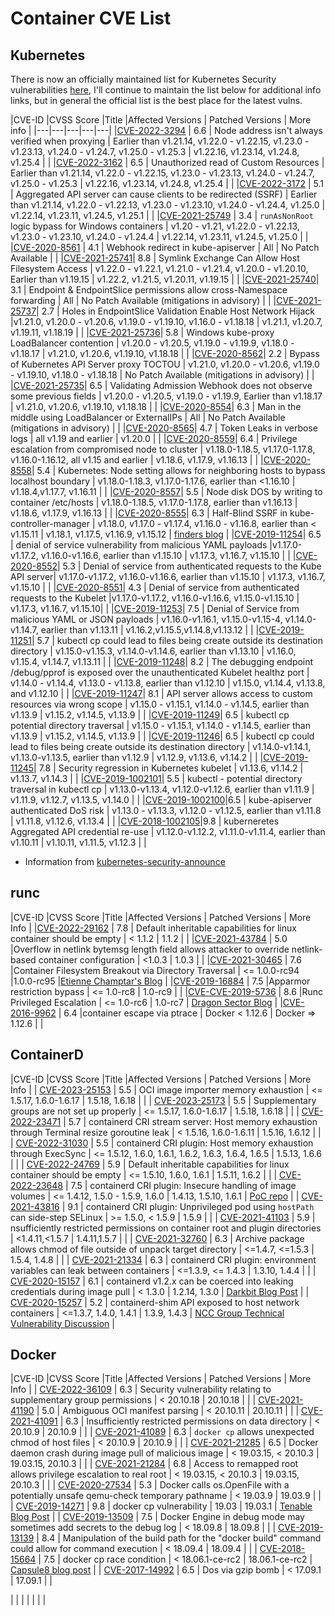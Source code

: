 # Container CVE List

## Kubernetes

There is now an officially maintained list for Kubernetes Security vulnerabilities [here](https://kubernetes.io/docs/reference/issues-security/official-cve-feed/), I'll continue to maintain the list below for additional info links, but in general the official list is the best place for the latest vulns.

|CVE-ID   |CVSS Score   |Title   |Affected Versions   | Patched Versions | More info |
|---|---|---|---|---|
|[CVE-2022-3294](https://github.com/kubernetes/kubernetes/issues/113757) | 6.6 | Node address isn't always verified when proxying | Earlier than v1.21.14,  v1.22.0 - v1.22.15, v1.23.0 - v1.23.13, v1.24.0 - v1.24.7, v1.25.0 - v1.25.3 | v1.22.16, v1.23.14, v1.24.8, v1.25.4 | |
|[CVE-2022-3162](https://github.com/kubernetes/kubernetes/issues/113756) | 6.5 | Unauthorized read of Custom Resources | Earlier than v1.21.14,  v1.22.0 - v1.22.15, v1.23.0 - v1.23.13, v1.24.0 - v1.24.7, v1.25.0 - v1.25.3 | v1.22.16, v1.23.14, v1.24.8, v1.25.4 | |
|[CVE-2022-3172](https://github.com/kubernetes/kubernetes/issues/112513) | 5.1 | Aggregated API server can cause clients to be redirected (SSRF) | Earlier than v1.21.14,  v1.22.0 - v1.22.13, v1.23.0 - v1.23.10, v1.24.0 - v1.24.4, v1.25.0 | v1.22.14, v1.23.11, v1.24.5, v1.25.1 | |
|[CVE-2021-25749](https://github.com/kubernetes/kubernetes/issues/112192) | 3.4 | `runAsNonRoot` logic bypass for Windows containers |  v1.20 - v1.21,  v1.22.0 - v1.22.13,  v1.23.0 - v1.23.10, v1.24.0 - v1.24.4 | v1.22.14, v1.23.11, v1.24.5, v1.25.0 | |
|[CVE-2020-8561](https://groups.google.com/g/kubernetes-security-announce/c/RV2IhwcrQsY) | 4.1 | Webhook redirect in kube-apiserver | All | No Patch Available | |
|[CVE-2021-25741](https://groups.google.com/g/kubernetes-security-announce/c/nyfdhK24H7s)| 8.8 | Symlink Exchange Can Allow Host Filesystem Access | v1.22.0 - v1.22.1, v1.21.0 - v1.21.4, v1.20.0 - v1.20.10, Earlier than v1.19.15 | v1.22.2, v1.21.5, v1.20.11, v1.19.15 | |
|[CVE-2021-25740](https://groups.google.com/g/kubernetes-security-announce/c/WYE9ptrhSLE)| 3.1 | Endpoint & EndpointSlice permissions allow cross-Namespace forwarding   |  All | No Patch Available (mitigations in advisory) | |
|[CVE-2021-25737](https://groups.google.com/g/kubernetes-security-announce/c/xAiN3924thY)| 2.7 | Holes in EndpointSlice Validation Enable Host Network Hijack  |v1.21.0, v1.20.0 - v1.20.6, v1.19.0 - v1.19.10, v1.16.0 - v1.18.18  | v1.21.1, v1.20.7, v1.19.11, v1.18.19  | |
|[CVE-2021-25736](https://groups.google.com/g/kubernetes-security-announce/c/lIoOPObO51Q)| 5.8 | Windows kube-proxy LoadBalancer contention  | v1.20.0 - v1.20.5, v1.19.0 - v1.19.9, v1.18.0 - v1.18.17  | v1.21.0, v1.20.6, v1.19.10, v1.18.18 | |
|[CVE-2020-8562](https://groups.google.com/g/kubernetes-security-announce/c/-MFX60_wdOY)| 2.2 | Bypass of Kubernetes API Server proxy TOCTOU | v1.21.0, v1.20.0 - v1.20.6, v1.19.0 - v1.19.10, v1.18.0 - v1.18.18  | No Patch Available (mitigations in advisory)  | |
|[CVE-2021-25735](https://groups.google.com/g/kubernetes-security-announce/c/FKAGqT4jx9Y)| 6.5 | Validating Admission Webhook does not observe some previous fields | v1.20.0 - v1.20.5, v1.19.0 - v1.19.9, Earlier than v1.18.17  | v1.21.0, v1.20.6, v1.19.10, v1.18.18 | |
|[CVE-2020-8554](https://groups.google.com/g/kubernetes-security-announce/c/iZWsF9nbKE8)| 6.3 | Man in the middle using LoadBalancer or ExternalIPs  | All  | No Patch Available (mitigations in advisory) | |
|[CVE-2020-8565](https://groups.google.com/g/kubernetes-security-announce/c/9d0gPe7SCM8)| 4.7  | Token Leaks in verbose logs | all v1.19 and earlier  | v1.20.0 | |
|[CVE-2020-8559](https://groups.google.com/g/kubernetes-security-announce/c/JAIGG5yNROs)| 6.4  | Privilege escalation from compromised node to cluster | v1.18.0-1.18.5, v1.17.0-1.17.8, v1.16.0-1.16.12, all v1.15 and earlier  | v1.18.6, v1.17.9, v1.16.13 | |
|[CVE-2020-8558](https://groups.google.com/g/kubernetes-security-announce/c/B1VegbBDMTE)| 5.4  | Kubernetes: Node setting allows for neighboring hosts to bypass localhost boundary | v1.18.0-1.18.3, v1.17.0-1.17.6, earlier than <1.16.10  | v1.18.4,v1.17.7, v1.16.11 | |
|[CVE-2020-8557](https://groups.google.com/g/kubernetes-security-announce/c/cB_JUsYEKyY)| 5.5  | Node disk DOS by writing to container /etc/hosts | v1.18.0-1.18.5, v1.17.0-1.17.8, earlier than  v1.16.13  | v1.18.6, v1.17.9, v1.16.13  | |
|[CVE-2020-8555](https://groups.google.com/g/kubernetes-security-announce/c/kEK27tqqs30)| 6.3 | Half-Blind SSRF in kube-controller-manager  | v1.18.0, v1.17.0 - v1.17.4, v1.16.0 - v1.16.8, earlier than < v1.15.11  | v1.18.1, v1.17.5, v1.16.9, v1.15.12  | [finders blog](https://medium.com/@BreizhZeroDayHunters/when-its-not-only-about-a-kubernetes-cve-8f6b448eafa8) |
|[CVE-2019-11254](https://groups.google.com/g/kubernetes-security-announce/c/wuwEwZigXBc)| 6.5  | denial of service vulnerability from malicious YAML payloads  |v1.17.0-v1.17.2, v1.16.0-v1.16.6, earlier than v1.15.10  | v1.17.3, v1.16.7, v1.15.10  | |
|[CVE-2020-8552](https://groups.google.com/g/kubernetes-security-announce/c/2UOlsba2g0s)| 5.3 | Denial of service from authenticated requests to the Kube API server| v1.17.0-v1.17.2, v1.16.0-v1.16.6, earlier than v1.15.10  | v1.17.3, v1.16.7, v1.15.10 | |
|[CVE-2020-8551](https://groups.google.com/g/kubernetes-security-announce/c/2UOlsba2g0s)| 4.3  | Denial of service from authenticated requests to the Kubelet |v1.17.0-v1.17.2, v1.16.0-v1.16.6, v1.15.0-v1.15.10 | v1.17.3, v1.16.7, v1.15.10| |
|[CVE-2019-11253](https://groups.google.com/g/kubernetes-security-announce/c/jk8polzSUxs)| 7.5   | Denial of Service from malicious YAML or JSON payloads  | v1.16.0-v1.16.1, v1.15.0-v1.15-4, v1.14.0-v1.14.7, earlier than v1.13.11  | v1.16.2,v1.15.5,v1.14.8,v1.13.12 | |
|[CVE-2019-11251](https://groups.google.com/g/kubernetes-security-announce/c/6vTrp6tVpHo)|  5.7  | kubectl cp could lead to files being create outside its destination directory   | v1.15.0-v1.15.3, v1.14.0-v1.14.6, earlier than v1.13.10  | v1.16.0, v1.15.4, v1.14.7, v1.13.11 | |
|[CVE-2019-11248](https://groups.google.com/g/kubernetes-security-announce/c/pKELclHIov8)| 8.2  | The debugging endpoint /debug/pprof is exposed over the unauthenticated Kubelet healthz port  | v1.14.0 - v1.14.4, v1.13.0 - v1.13.8, earlier than v1.12.10   | v1.15.0, v1.14.4, v1.13.8, and v1.12.10   | |
|[CVE-2019-11247](https://groups.google.com/g/kubernetes-security-announce/c/vUtEcSEY6SM)| 8.1  | API server allows access to custom resources via wrong scope  | v1.15.0 - v1.15.1, v1.14.0 - v1.14.5, earlier than v1.13.9  | v1.15.2, v1.14.5, v1.13.9   | |
|[CVE-2019-11249](https://groups.google.com/g/kubernetes-security-announce/c/vUtEcSEY6SM)| 6.5   | kubectl cp potential directory traversal  | v1.15.0 - v1.15.1, v1.14.0 - v1.14.5, earlier than v1.13.9  | v1.15.2, v1.14.5, v1.13.9 | |
|[CVE-2019-11246](https://groups.google.com/g/kubernetes-security-announce/c/NLs2TGbfPdo)| 6.5  | kubectl cp could lead to files being create outside its destination directory  |  v1.14.0-v1.14.1, v1.13.0-v1.13.5, earlier than v1.12.9  | v1.12.9, v1.13.6, v1.14.2   | |
|[CVE-2019-11245](https://groups.google.com/g/kubernetes-security-announce/c/lAs07uKLq2k)| 7.8  | Security regression in Kubernetes kubelet  | v1.13.6, v1.14.2   | v1.13.7, v1.14.3 | |
|[CVE-2019-1002101](https://groups.google.com/g/kubernetes-security-announce/c/OYFV1hiDE2w)| 5.5  | kubectl - potential directory traversal in kubectl cp  | v1.13.0-v1.13.4, v1.12.0-v1.12.6, earlier than v1.11.9   | v1.11.9, v1.12.7, v1.13.5, v1.14.0 | |
|[CVE-2019-1002100](https://groups.google.com/g/kubernetes-security-announce/c/i-HEIs8WC5w)|6.5 | kube-apiserver authenticated DoS risk  | v1.13.0 - v1.13.3, v1.12.0 - v1.12.5, earlier than v1.11.8    | v1.11.8, v1.12.6, v1.13.4 | |
|[CVE-2018-1002105](https://groups.google.com/g/kubernetes-security-announce/c/fm1MkmubMoI)|9.8 | kuberneretes Aggregated API credential re-use  | v1.12.0-v1.12.2, v1.11.0-v1.11.4, earlier than v1.10.11   | v1.10.11, v1.11.5, v1.12.3 | |

- Information from [kubernetes-security-announce](https://groups.google.com/g/kubernetes-security-announce)

## runc

|CVE-ID   |CVSS Score   |Title   |Affected Versions   | Patched Versions | More Info |
|[CVE-2022-29162](https://github.com/opencontainers/runc/security/advisories/GHSA-f3fp-gc8g-vw66) | 7.8 | Default inheritable capabilities for linux container should be empty | < 1.1.2 | 1.1.2 | |
|[CVE-2021-43784](https://github.com/opencontainers/runc/security/advisories/GHSA-v95c-p5hm-xq8f) | 5.0 |Overflow in netlink bytemsg length field allows attacker to override netlink-based container configuration  | <1.0.3 | 1.0.3 | |
|[CVE-2021-30465](https://github.com/advisories/GHSA-c3xm-pvg7-gh7r) | 7.6 |Container Filesystem Breakout via Directory Traversal | <= 1.0.0-rc94 |1.0.0-rc95 |[Etienne Champtar's Blog](http://blog.champtar.fr/runc-symlink-CVE-2021-30465/) |
|[CVE-2019-16884](https://nvd.nist.gov/vuln/detail/CVE-2019-16884) | 7.5 |Apparmor restriction bypass | <= 1.0-rc8 | 1.0-rc9 | |
|[CVE-CVE-2019-5736](https://nvd.nist.gov/vuln/detail/CVE-2019-5736) | 8.6 |Runc Privileged Escalation | <= 1.0-rc6 | 1.0-rc7 | [Dragon Sector Blog](https://blog.dragonsector.pl/2019/02/cve-2019-5736-escape-from-docker-and.html) |
|[CVE-2016-9962](https://nvd.nist.gov/vuln/detail/CVE-2016-9962) | 6.4 |container escape via ptrace | Docker < 1.12.6 | Docker => 1.12.6 | |


## ContainerD

|CVE-ID   |CVSS Score   |Title   |Affected Versions   | Patched Versions | More Info |
| [CVE-2023-25153](https://github.com/containerd/containerd/security/advisories/GHSA-259w-8hf6-59c2) | 5.5 | OCI image importer memory exhaustion | <= 1.5.17, 1.6.0-1.6.17 | 1.5.18, 1.6.18 |  |
| [CVE-2023-25173](https://github.com/containerd/containerd/security/advisories/GHSA-hmfx-3pcx-653p) | 5.5 | Supplementary groups are not set up properly | <= 1.5.17, 1.6.0-1.6.17 | 1.5.18, 1.6.18 |  |
| [CVE-2022-23471](https://github.com/containerd/containerd/security/advisories/GHSA-2qjp-425j-52j9) | 5.7 | containerd CRI stream server: Host memory exhaustion through Terminal resize goroutine leak | < 1.5.16, 1.6.0-1.6.11 | 1.5.16, 1.6.12 |  |
| [CVE-2022-31030](https://github.com/containerd/containerd/security/advisories/GHSA-5ffw-gxpp-mxpf) | 5.5 | containerd CRI plugin: Host memory exhaustion through ExecSync | <= 1.5.12, 1.6.0, 1.6.1, 1.6.2, 1.6.3, 1.6.4, 1.6.5 | 1.5.13, 1.6.6 |  |
| [CVE-2022-24769](https://github.com/containerd/containerd/security/advisories/GHSA-c9cp-9c75-9v8c) | 5.9 | Default inheritable capabilities for linux container should be empty | <= 1.5.10, 1.6.0, 1.6.1 | 1.5.11, 1.6.2 |  |
| [CVE-2022-23648](https://github.com/containerd/containerd/security/advisories/GHSA-crp2-qrr5-8pq7) | 7.5 | containerd CRI plugin: Insecure handling of image volumes | <= 1.4.12, 1.5.0 - 1.5.9, 1.6.0 | 1.4.13, 1.5.10, 1.6.1 | [PoC repo](https://github.com/raesene/CVE-2022-23648-POC) |
| [CVE-2021-43816](https://github.com/containerd/containerd/security/advisories/GHSA-mvff-h3cj-wj9c) | 9.1 | containerd CRI plugin: Unprivileged pod using `hostPath` can side-step SELinux | >= 1.5.0, < 1.5.9 | 1.5.9 |  |
| [CVE-2021-41103](https://github.com/containerd/containerd/security/advisories/GHSA-c2h3-6mxw-7mvq) | 5.9 | nsufficiently restricted permissions on container root and plugin directories | <1.4.11,<1.5.7 | 1.4.11,1.5.7 |  |
| [CVE-2021-32760](https://github.com/containerd/containerd/security/advisories/GHSA-c72p-9xmj-rx3w) | 6.3 | Archive package allows chmod of file outside of unpack target directory | <=1.4.7, <=1.5.3  | 1.5.4, 1.4.8  |  |
| [CVE-2021-21334](https://github.com/containerd/containerd/security/advisories/GHSA-6g2q-w5j3-fwh4) | 6.3 | containerd CRI plugin: environment variables can leak between containers  | <=1.3.9, <= 1.4.3 | 1.3.10, 1.4.4 |  |
| [CVE-2020-15157](https://github.com/containerd/containerd/security/advisories/GHSA-742w-89gc-8m9c) | 6.1 | containerd v1.2.x can be coerced into leaking credentials during image pull | < 1.3.0  | 1.2.14, 1.3.0  | [Darkbit Blog Post](https://darkbit.io/blog/cve-2020-15157-containerdrip) |
| [CVE-2020-15257](https://github.com/containerd/containerd/security/advisories/GHSA-36xw-fx78-c5r4) | 5.2 | containerd-shim API exposed to host network containers | <=1.3.7, 1.4.0, 1.4.1 | 1.3.9, 1.4.3 | [NCC Group Technical Vulnerability Discussion](https://research.nccgroup.com/2020/12/10/abstract-shimmer-cve-2020-15257-host-networking-is-root-equivalent-again/) |


## Docker

|CVE-ID   |CVSS Score   |Title   |Affected Versions   | Patched Versions | More Info |
| [CVE-2022-36109](https://github.com/moby/moby/security/advisories/GHSA-rc4r-wh2q-q6c4) | 6.3 | Security vulnerability relating to supplementary group permissions | < 20.10.18 | 20.10.18  |   |
| [CVE-2021-41190](https://github.com/moby/moby/security/advisories/GHSA-xmmx-7jpf-fx42) | 5.0 | Ambiguous OCI manifest parsing | < 20.10.11 | 20.10.11  |   |
| [CVE-2021-41091](https://github.com/moby/moby/security/advisories/GHSA-3fwx-pjgw-3558) | 6.3 | Insufficiently restricted permissions on data directory | < 20.10.9 | 20.10.9  |   |
| [CVE-2021-41089](https://github.com/moby/moby/security/advisories/GHSA-v994-f8vw-g7j4) | 6.3 | `docker cp` allows unexpected chmod of host files  | < 20.10.9 | 20.10.9  |   |
| [CVE-2021-21285](https://github.com/moby/moby/security/advisories/GHSA-6fj5-m822-rqx8) | 6.5 | Docker daemon crash during image pull of malicious image | < 19.03.15, < 20.10.3 | 19.03.15, 20.10.3  |   |
| [CVE-2021-21284](https://github.com/moby/moby/security/advisories/GHSA-7452-xqpj-6rpc) | 6.8 | Access to remapped root allows privilege escalation to real root | < 19.03.15, < 20.10.3 | 19.03.15, 20.10.3 |  |
| [CVE-2020-27534](https://nvd.nist.gov/vuln/detail/CVE-2020-27534) | 5.3 | Docker calls os.OpenFile with a potentially unsafe qemu-check temporary pathname  | < 19.03.9 | 19.03.9 |  |
| [CVE-2019-14271](https://nvd.nist.gov/vuln/detail/CVE-2019-14271) | 9.8 | docker cp vulnerability | 19.03 | 19.03.1 | [Tenable Blog Post](https://www.tenable.com/blog/cve-2019-14271-proof-of-concept-for-docker-copy-docker-cp-vulnerability-released) |
| [CVE-2019-13509](https://nvd.nist.gov/vuln/detail/CVE-2019-13509) | 7.5 | Docker Engine in debug mode may sometimes add secrets to the debug log  | < 18.09.8  | 18.09.8   |  |
| [CVE-2019-13139](https://nvd.nist.gov/vuln/detail/CVE-2019-13139) | 8.4 | Manipulation of the build path for the "docker build" command could allow for command execution | < 18.09.4 | 18.09.4 |  |
| [CVE-2018-15664](https://nvd.nist.gov/vuln/detail/CVE-2018-15664) | 7.5 | docker cp race condition   |  < 18.06.1-ce-rc2 | 18.06.1-ce-rc2  | [Capsule8 blog post](https://capsule8.com/blog/race-conditions-cloudy-with-a-chance-of-r-w-access/) |
| [CVE-2017-14992](https://nvd.nist.gov/vuln/detail/CVE-2017-14992) | 6.5 | Dos via gzip bomb   | < 17.09.1 | 17.09.1 |  |


|  |  |  |  |  |  |